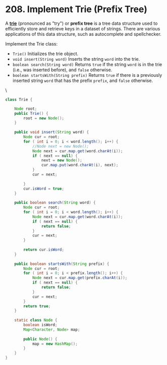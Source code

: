 # 208. Implement Trie (Prefix Tree)

A [**trie**](https://en.wikipedia.org/wiki/Trie) (pronounced as "try") or **prefix tree** is a tree data structure used to efficiently store and retrieve keys in a dataset of strings. There are various applications of this data structure, such as autocomplete and spellchecker.

Implement the Trie class:

* `Trie()` Initializes the trie object.
* `void insert(String word)` Inserts the string `word` into the trie.
* `boolean search(String word)` Returns `true` if the string `word` is in the trie (i.e., was inserted before), and `false` otherwise.
* `boolean startsWith(String prefix)` Returns `true` if there is a previously inserted string `word` that has the prefix `prefix`, and `false` otherwise.

\


```java
class Trie {

    Node root;
    public Trie() {
        root = new Node();
    }
    
    public void insert(String word) {
        Node cur = root;
        for ( int i = 0; i < word.length(); i++) {
            //Node next = new Node();
            Node next = cur.map.get(word.charAt(i));
            if ( next == null) {
                next = new Node();
                cur.map.put(word.charAt(i), next);
            }
            cur = next;
            
        }
        cur.isWord = true;
    }
    
    public boolean search(String word) {
        Node cur = root;
        for ( int i = 0; i < word.length(); i++) {
            Node next = cur.map.get(word.charAt(i));
            if ( next == null) {
                return false;
            }
            cur = next;
        }
        
        return cur.isWord;
    }
    
    public boolean startsWith(String prefix) {
        Node cur = root;
        for ( int i = 0; i < prefix.length(); i++) {
            Node next = cur.map.get(prefix.charAt(i));
            if ( next == null) {
                return false;
            }
            cur = next;
        }
        return true;
    }
    
    static class Node {
        boolean isWord;
        Map<Character, Node> map;
        
        public Node() {
            map = new HashMap();
        }
    }
}
```
